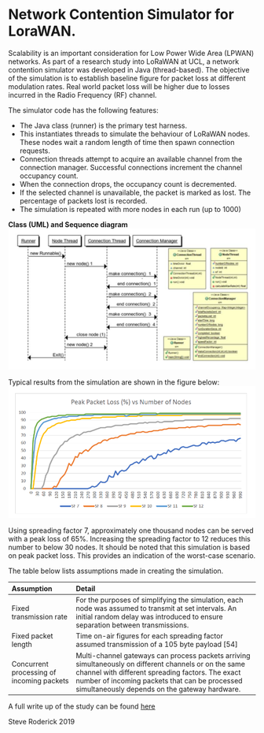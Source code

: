 # Network Contention Simulator for LoraWAN.

Scalability is an important consideration for Low Power Wide Area (LPWAN) networks. As part of a research study into LoRaWAN at UCL, a network contention simulator was developed in Java (thread-based). The objective of the simulation is to establish baseline figure for packet loss at different modulation rates. Real world packet loss will be higher due  to losses incurred in the Radio Frequency (RF) channel. 

The simulator code has the following features:

* The Java class (runner) is the primary test harness.
* This instantiates threads to simulate the behaviour of LoRaWAN nodes. These nodes wait a random length of time then spawn connection requests.
* Connection threads attempt to acquire an available channel from the connection manager. Successful connections increment the channel occupancy count.
* When the connection drops, the occupancy count is decremented.
* If the selected channel is unavailable, the packet is marked as lost. The percentage of packets lost is recorded.
* The simulation is repeated with more nodes in each run (up to 1000)

**Class (UML) and Sequence diagram**
![UML Diagram](ContentionSimulator/UML.png?raw=true "UML Diagram")

Typical results from the simulation are shown in the figure below:
![Results](ContentionSimulator/results.png?raw=true "Simulation results")

Using spreading factor 7, approximately one thousand nodes can be served with a peak loss of 65%. Increasing the spreading factor to 12 reduces this number to below 30 nodes. It should be noted that this simulation is based on peak packet loss. This provides an indication of the worst-case scenario.

The table below lists assumptions made in creating the simulation.

|	Assumption	|	Detail	
|	:---	|	:---	|
|	Fixed transmission rate	|	For the purposes of simplifying the simulation, each node was assumed to transmit at set intervals. An initial random delay was introduced to ensure separation between transmissions.	|
|	Fixed packet length	|	Time on-air figures for each spreading factor assumed transmission of a 105 byte payload [54]	|
|	Concurrent processing of incoming packets	|	Multi-channel gateways can process packets arriving simultaneously on different channels or on the same channel with different spreading factors. The exact number of incoming packets that can be processed simultaneously depends on the gateway hardware.	|

A full write up of the study can be found [here](ContentionSimulator/sroderick.pdf)

Steve Roderick 2019
